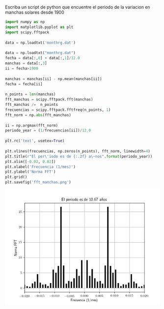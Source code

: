 Escriba un script de python que encuentre el periodo de la variacion en manchas solares desde 1900

```python
import numpy as np
import matplotlib.pyplot as plt
import scipy.fftpack

data = np.loadtxt('monthrg.dat')

data = np.loadtxt("monthrg.dat")
fecha = data[:,0] + data[:,1]/12.0
manchas = data[:,3]
ii = fecha>1900

manchas = manchas[ii] - np.mean(manchas[ii])
fecha = fecha[ii]

n_points = len(manchas)
fft_manchas = scipy.fftpack.fft(manchas)
fft_manchas /=  n_points
frecuencias = scipy.fftpack.fftfreq(n_points, 1)
fft_norm = np.abs(fft_manchas)

ii = np.argmax(fft_norm)
periodo_year = (1/frecuencias[ii])/12.0

plt.rc('text', usetex=True)
 
plt.vlines(frecuencias, np.zeros(n_points), fft_norm, linewidth=4)
plt.title(r"El per\'iodo es de {:.2f} a\~nos".format(periodo_year))
plt.xlim([-0.02, 0.02])
plt.xlabel('Frecuencia (1/mes)')
plt.ylabel('Norma FFT')
plt.grid()
plt.savefig('fft_manchas.png')
```

![fft_manchas](fft_manchas.png)





